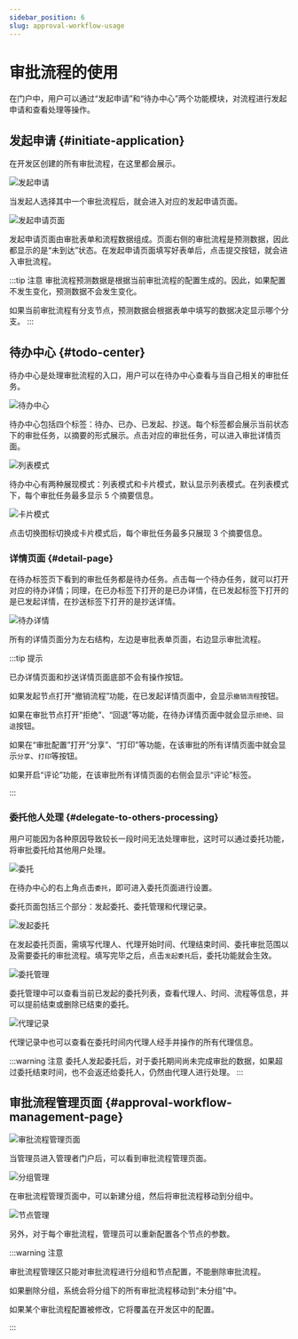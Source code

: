 ```yaml
---
sidebar_position: 6
slug: approval-workflow-usage
---
```


# 审批流程的使用
在门户中，用户可以通过“发起申请”和“待办中心”两个功能模块，对流程进行发起申请和查看处理等操作。

## 发起申请 {#initiate-application}
在开发区创建的所有审批流程，在这里都会展示。

![发起申请](./img/workflow_2025-08-26_11-25-20.png)

当发起人选择其中一个审批流程后，就会进入对应的发起申请页面。

![发起申请页面](./img/workflow_2025-08-26_11-28-21.png)

发起申请页面由审批表单和流程数据组成。页面右侧的审批流程是预测数据，因此都显示的是“未到达”状态。在发起申请页面填写好表单后，点击提交按钮，就会进入审批流程。

:::tip 注意
审批流程预测数据是根据当前审批流程的配置生成的。因此，如果配置不发生变化，预测数据不会发生变化。

如果当前审批流程有分支节点，预测数据会根据表单中填写的数据决定显示哪个分支。
:::

## 待办中心 {#todo-center}
待办中心是处理审批流程的入口，用户可以在待办中心查看与当自己相关的审批任务。

![待办中心](./img/workflow_2025-08-26_11-55-05.png)

待办中心包括四个标签：待办、已办、已发起、抄送。每个标签都会展示当前状态下的审批任务，以摘要的形式展示。点击对应的审批任务，可以进入审批详情页面。

![列表模式](./img/workflow_2025-08-26_13-43-18.png)

待办中心有两种展现模式：列表模式和卡片模式，默认显示列表模式。在列表模式下，每个审批任务最多显示 5 个摘要信息。

![卡片模式](./img/workflow_2025-08-26_13-45-29.png)

点击切换图标切换成卡片模式后，每个审批任务最多只展现 3 个摘要信息。

### 详情页面 {#detail-page}
在待办标签页下看到的审批任务都是待办任务。点击每一个待办任务，就可以打开对应的待办详情；同理，在已办标签下打开的是已办详情，在已发起标签下打开的是已发起详情，在抄送标签下打开的是抄送详情。

![待办详情](./img/workflow_2025-08-26_14-06-21.png)

所有的详情页面分为左右结构，左边是审批表单页面，右边显示审批流程。

:::tip 提示

已办详情页面和抄送详情页面底部不会有操作按钮。

如果发起节点打开“撤销流程”功能，在已发起详情页面中，会显示`撤销流程`按钮。

如果在审批节点打开“拒绝”、“回退”等功能，在待办详情页面中就会显示`拒绝`、`回退`按钮。

如果在“审批配置”打开“分享”、“打印”等功能，在该审批的所有详情页面中就会显示`分享`、`打印`等按钮。

如果开启“评论”功能，在该审批所有详情页面的右侧会显示“评论”标签。

:::

### 委托他人处理 {#delegate-to-others-processing}
用户可能因为各种原因导致较长一段时间无法处理审批，这时可以通过委托功能，将审批委托给其他用户处理。

![委托](./img/workflow_2025-08-26_14-24-56.png)

在待办中心的右上角点击`委托`，即可进入委托页面进行设置。

委托页面包括三个部分：发起委托、委托管理和代理记录。

![发起委托](./img/workflow_2025-08-26_14-27-51.png)

在发起委托页面，需填写代理人、代理开始时间、代理结束时间、委托审批范围以及需要委托的审批流程。填写完毕之后，点击`发起委托`后，委托功能就会生效。

![委托管理](./img/workflow_2025-08-26_14-29-37.png)

委托管理中可以查看当前已发起的委托列表，查看代理人、时间、流程等信息，并可以提前结束或删除已结束的委托。

![代理记录](./img/workflow_2025-08-26_14-30-14.png)

代理记录中也可以查看在委托时间内代理人经手并操作的所有代理信息。

:::warning 注意
委托人发起委托后，对于委托期间尚未完成审批的数据，如果超过委托结束时间，也不会返还给委托人，仍然由代理人进行处理。
:::

## 审批流程管理页面 {#approval-workflow-management-page}
![审批流程管理页面](./img/workflow_2025-08-26_14-40-48.png)

当管理员进入管理者门户后，可以看到审批流程管理页面。

![分组管理](./img/workflow_2025-08-26_14-47-03.png)

在审批流程管理页面中，可以新建分组，然后将审批流程移动到分组中。

![节点管理](./img/workflow_2025-08-26_14-48-32.png)

另外，对于每个审批流程，管理员可以重新配置各个节点的参数。

:::warning 注意

审批流程管理区只能对审批流程进行分组和节点配置，不能删除审批流程。

如果删除分组，系统会将分组下的所有审批流程移动到“未分组”中。

如果某个审批流程配置被修改，它将覆盖在开发区中的配置。

:::

